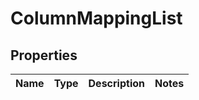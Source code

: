 
# ColumnMappingList

## Properties
Name | Type | Description | Notes
------------ | ------------- | ------------- | -------------



